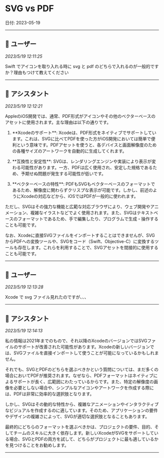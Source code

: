 # SVG vs PDF

日付: 2023-05-19

---

## 👤 ユーザー
*2023/5/19 12:11:25*

Swift でアイコンを取り入れる時に svg  と pdf のどちらで入れるのが一般的ですか？理由もつけて教えてください

---

## 🤖 アシスタント
*2023/5/19 12:12:21*

AppleのiOS開発では、通常、PDF形式がアイコンやその他のベクターベースのアセットに使用されます。主な理由は以下の通りです。

1. \*\*Xcodeのサポート\*\*: Xcodeは、PDF形式をネイティブでサポートしています。これは、SVGに比べてPDFを使った方がiOS開発においては簡単で便利という意味です。PDFアセットを使うと、各デバイスと画面解像度のための各種サイズのアートワークを自動的に生成してくれます。

2. \*\*互換性と安定性\*\*: SVGは、レンダリングエンジンや実装により表示が変わる可能性があります。一方、PDFは広く使用され、安定した規格であるため、予期せぬ問題が発生する可能性が低いです。

3. \*\*ベクターベースの特性\*\*: PDFもSVGもベクターベースのフォーマットであるため、解像度に関わらずクリスプな表示が可能です。しかし、前述のようにXcodeの対応などから、iOSではPDFが一般的に使われます。

ただし、SVGはその強力な機能と広範な対応ブラウザにより、ウェブ開発やアニメーション、複雑なイラストなどでよく使用されます。また、SVGはテキストベースのフォーマットであるため、手で編集したり、プログラムで生成・操作することも可能です。

なお、Xcodeに直接SVGファイルをインポートすることはできませんが、SVGからPDFへの変換ツールや、SVGをコード（Swift、Objective-C）に変換するツールも存在します。これらを利用することで、SVGアセットを間接的に使用することも可能です。

---

## 👤 ユーザー
*2023/5/19 12:13:28*

Xcode で svg ファイル見れたのですが、、、

---

## 🤖 アシスタント
*2023/5/19 12:14:13*

私の情報は2021年までのもので、それ以降のXcodeのバージョンではSVGファイルのサポートが改善された可能性があります。Xcodeの新しいバージョンでは、SVGファイルを直接インポートして使うことが可能になっているかもしれません。

それでも、SVGとPDFのどちらを選ぶべきかという質問については、まだ多くの場合においてPDFが推奨されます。なぜなら、PDFフォーマットはネイティブによるサポートが長く、広範囲にわたっているからです。また、特定の解像度の画像を必要としない場合や、シンプルなアイコンやアートワークを作成する際には、PDFは非常に効率的な選択肢となります。

しかし、SVGはその動的な特性から、複雑なアニメーションやインタラクティブなビジュアルを作成するのに適しています。そのため、アプリケーションの要件やデザインの複雑さによって、SVGが適切な選択肢となることもあります。

最終的にどちらのフォーマットを選ぶべきかは、プロジェクトの要件、目的、そしてチームのスキルに大きく依存します。新しいXcodeがSVGをサポートしている場合、SVGとPDFの両方を試して、どちらがプロジェクトに最も適しているかを見つけることをお勧めします。

---

